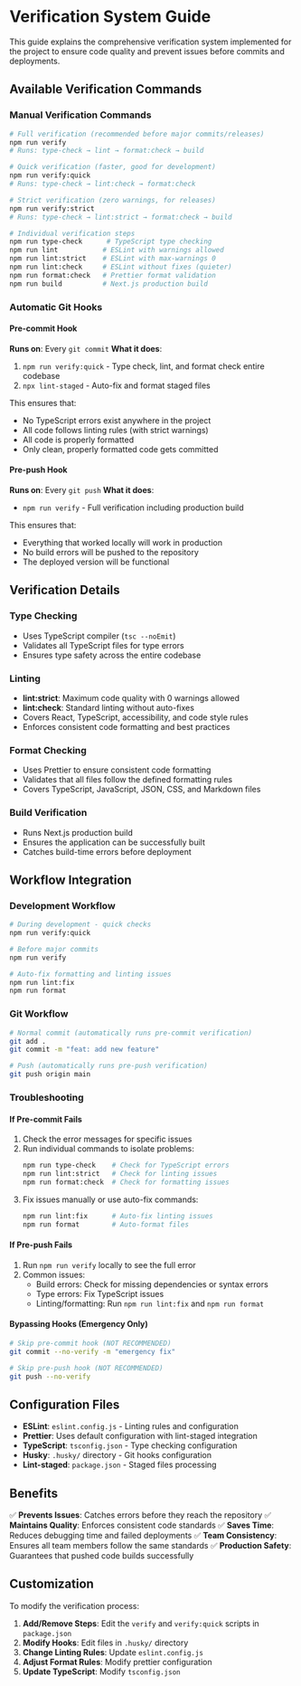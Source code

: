 # Verification System Guide

This guide explains the comprehensive verification system implemented for the project to ensure code quality and prevent issues before commits and deployments.

## Available Verification Commands

### Manual Verification Commands

```bash
# Full verification (recommended before major commits/releases)
npm run verify
# Runs: type-check → lint → format:check → build

# Quick verification (faster, good for development)
npm run verify:quick
# Runs: type-check → lint:check → format:check

# Strict verification (zero warnings, for releases)
npm run verify:strict
# Runs: type-check → lint:strict → format:check → build

# Individual verification steps
npm run type-check      # TypeScript type checking
npm run lint           # ESLint with warnings allowed
npm run lint:strict    # ESLint with max-warnings 0
npm run lint:check     # ESLint without fixes (quieter)
npm run format:check   # Prettier format validation
npm run build          # Next.js production build
```

### Automatic Git Hooks

#### Pre-commit Hook

**Runs on**: Every `git commit`
**What it does**:

1. `npm run verify:quick` - Type check, lint, and format check entire codebase
2. `npx lint-staged` - Auto-fix and format staged files

This ensures that:

- No TypeScript errors exist anywhere in the project
- All code follows linting rules (with strict warnings)
- All code is properly formatted
- Only clean, properly formatted code gets committed

#### Pre-push Hook

**Runs on**: Every `git push`
**What it does**:

- `npm run verify` - Full verification including production build

This ensures that:

- Everything that worked locally will work in production
- No build errors will be pushed to the repository
- The deployed version will be functional

## Verification Details

### Type Checking

- Uses TypeScript compiler (`tsc --noEmit`)
- Validates all TypeScript files for type errors
- Ensures type safety across the entire codebase

### Linting

- **lint:strict**: Maximum code quality with 0 warnings allowed
- **lint:check**: Standard linting without auto-fixes
- Covers React, TypeScript, accessibility, and code style rules
- Enforces consistent code formatting and best practices

### Format Checking

- Uses Prettier to ensure consistent code formatting
- Validates that all files follow the defined formatting rules
- Covers TypeScript, JavaScript, JSON, CSS, and Markdown files

### Build Verification

- Runs Next.js production build
- Ensures the application can be successfully built
- Catches build-time errors before deployment

## Workflow Integration

### Development Workflow

```bash
# During development - quick checks
npm run verify:quick

# Before major commits
npm run verify

# Auto-fix formatting and linting issues
npm run lint:fix
npm run format
```

### Git Workflow

```bash
# Normal commit (automatically runs pre-commit verification)
git add .
git commit -m "feat: add new feature"

# Push (automatically runs pre-push verification)
git push origin main
```

### Troubleshooting

#### If Pre-commit Fails

1. Check the error messages for specific issues
2. Run individual commands to isolate problems:
   ```bash
   npm run type-check    # Check for TypeScript errors
   npm run lint:strict   # Check for linting issues
   npm run format:check  # Check for formatting issues
   ```
3. Fix issues manually or use auto-fix commands:
   ```bash
   npm run lint:fix      # Auto-fix linting issues
   npm run format        # Auto-format files
   ```

#### If Pre-push Fails

1. Run `npm run verify` locally to see the full error
2. Common issues:
   - Build errors: Check for missing dependencies or syntax errors
   - Type errors: Fix TypeScript issues
   - Linting/formatting: Run `npm run lint:fix` and `npm run format`

#### Bypassing Hooks (Emergency Only)

```bash
# Skip pre-commit hook (NOT RECOMMENDED)
git commit --no-verify -m "emergency fix"

# Skip pre-push hook (NOT RECOMMENDED)
git push --no-verify
```

## Configuration Files

- **ESLint**: `eslint.config.js` - Linting rules and configuration
- **Prettier**: Uses default configuration with lint-staged integration
- **TypeScript**: `tsconfig.json` - Type checking configuration
- **Husky**: `.husky/` directory - Git hooks configuration
- **Lint-staged**: `package.json` - Staged files processing

## Benefits

✅ **Prevents Issues**: Catches errors before they reach the repository
✅ **Maintains Quality**: Enforces consistent code standards
✅ **Saves Time**: Reduces debugging time and failed deployments
✅ **Team Consistency**: Ensures all team members follow the same standards
✅ **Production Safety**: Guarantees that pushed code builds successfully

## Customization

To modify the verification process:

1. **Add/Remove Steps**: Edit the `verify` and `verify:quick` scripts in `package.json`
2. **Modify Hooks**: Edit files in `.husky/` directory
3. **Change Linting Rules**: Update `eslint.config.js`
4. **Adjust Format Rules**: Modify prettier configuration
5. **Update TypeScript**: Modify `tsconfig.json`
